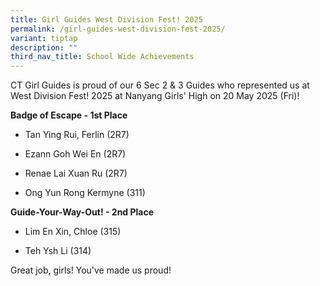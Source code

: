 ```yaml
---
title: Girl Guides West Division Fest! 2025
permalink: /girl-guides-west-division-fest-2025/
variant: tiptap
description: ""
third_nav_title: School Wide Achievements
---
```

<p></p>
<p></p>
<p></p>
<p></p>
<p></p>
<p></p>
<p></p>
<p></p>
<p></p>
<p></p>
<p>CT Girl Guides is proud of our 6 Sec 2 &amp; 3 Guides who represented
us at West Division Fest! 2025 at Nanyang Girls' High on 20 May 2025 (Fri)!</p>
<p><strong>Badge of Escape - 1st Place</strong>
</p>
<ul data-tight="true" class="tight">
<li>
<p>Tan Ying Rui, Ferlin (2R7)</p>
</li>
<li>
<p>Ezann Goh Wei En (2R7)</p>
</li>
<li>
<p>Renae Lai Xuan Ru (2R7)</p>
</li>
<li>
<p>Ong Yun Rong Kermyne (311)</p>
</li>
</ul>
<p><strong>Guide-Your-Way-Out! - 2nd Place</strong>
</p>
<ul data-tight="true" class="tight">
<li>
<p>Lim En Xin, Chloe (315)</p>
</li>
<li>
<p>Teh Ysh Li (314)</p>
</li>
</ul>
<p>Great job, girls! You've made us proud!</p>
<p></p>
<p></p>
<p></p>
<p></p>
<p></p>